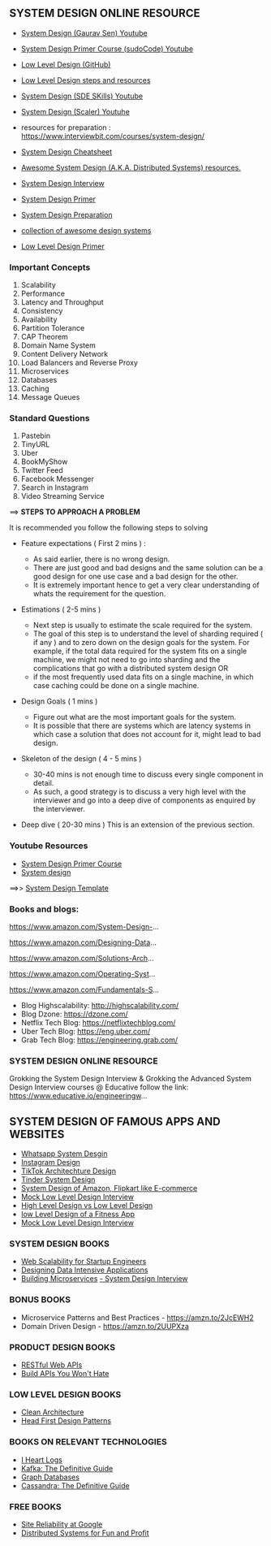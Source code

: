 ## SYSTEM DESIGN ONLINE RESOURCE


- [System Design (Gaurav Sen) Youtube](https://www.youtube.com/playlist?list=PLMCXHnjXnTnvo6alSjVkgxV-VH6EPyvoX)
- [System Design Primer Course (sudoCode) Youtube](https://www.youtube.com/playlist?list=PLTCrU9sGyburBw9wNOHebv9SjlE4Elv5a)
- [Low Level Design (GitHub)](https://github.com/topics/low-level-design)
- [Low Level Design steps and resources](https://www.youtube.com/watch?v=B3zrIwz_t4M&t=1s)
- [System Design (SDE SKills) Youtube](https://www.youtube.com/playlist?list=PLBtMh4xfa9FHSMKKgPZcPfoPbZmND5PC-)
- [System Design (Scaler) Youtuhe](https://www.youtube.com/watch?v=LsDZab4GpVc)

- resources for preparation : https://www.interviewbit.com/courses/system-design/
- [System Design Cheatsheet](https://gist.github.com/vasanthk/485d1c25737e8e72759f)
- [Awesome System Design (A.K.A. Distributed Systems) resources.](https://github.com/madd86/awesome-system-design)
- [System Design Interview](https://github.com/checkcheckzz/system-design-interview)
- [System Design Primer](https://github.com/donnemartin/system-design-primer)
- [System Design Preparation](https://github.com/shashank88/system_design)
- [collection of awesome design systems](https://github.com/alexpate/awesome-design-systems?)
- [Low Level Design Primer](https://github.com/prasadgujar/low-level-design-primer)

### Important Concepts

1. Scalability
2. Performance
3. Latency and Throughput
4. Consistency
5. Availability
6. Partition Tolerance
7. CAP Theorem
8. Domain Name System
9. Content Delivery Network
10. Load Balancers and Reverse Proxy
11. Microservices
12. Databases
13. Caching
14. Message Queues

### Standard Questions

1. Pastebin
2. TinyURL
3. Uber
4. BookMyShow
5. Twitter Feed
6. Facebook Messenger
7. Search in Instagram
8. Video Streaming Service


==> **STEPS TO APPROACH A PROBLEM**

It is recommended you follow the following steps to solving 

- Feature expectations ( First 2 mins ) : 
  
  - As said earlier, there is no wrong design. 
  - There are just good and bad designs and the same solution can be a good design for one use case and a bad design for the other. 
  - It is extremely important hence to get a very clear understanding of whats the requirement for the question.

- Estimations ( 2-5 mins ) 
  
  - Next step is usually to estimate the scale required for the system. 
  - The goal of this step is to understand the level of sharding required ( if any ) and to zero down on the design goals for the system. 
    For example, if the total data required for the system fits on a single machine, we might not need to go into sharding and the complications that 
    go with a  distributed system design OR 
  - if the most frequently used data fits on a single machine, in which case caching could be done on a single machine.

- Design Goals ( 1 mins ) 
  
  - Figure out what are the most important goals for the system. 
  - It is possible that there are systems which are latency systems in which case a solution that does not account for it, might lead to bad design.

- Skeleton of the design ( 4 - 5 mins ) 

   - 30-40 mins is not enough time to discuss every single component in detail. 
   - As such, a good strategy is to discuss a very high level with the interviewer and go into a deep dive of components as enquired by the interviewer.

- Deep dive ( 20-30 mins ) 
This is an extension of the previous section.


### Youtube Resources

- [System Design Primer Course](https://www.youtube.com/playlist?list=PLTCrU9sGyburBw9wNOHebv9SjlE4Elv5a)
- [System design](https://www.youtube.com/playlist?list=PLMCXHnjXnTnvo6alSjVkgxV-VH6EPyvoX)


==>> [System Design Template](https://leetcode.com/discuss/career/229177/My-System-Design-Template)



### Books and blogs: 

https://www.amazon.com/System-Design-...

https://www.amazon.com/Designing-Data...

https://www.amazon.com/Solutions-Arch...

https://www.amazon.com/Operating-Syst...

https://www.amazon.com/Fundamentals-S...

- Blog Highscalability: http://highscalability.com/
- Blog Dzone: https://dzone.com/
- Netflix Tech Blog: https://netflixtechblog.com/
- Uber Tech Blog: https://eng.uber.com/
- Grab Tech Blog: https://engineering.grab.com/


### SYSTEM DESIGN ONLINE RESOURCE

Grokking the System Design Interview & Grokking the Advanced System Design Interview courses  @ Educative
 follow the link: https://www.educative.io/engineeringw...


## SYSTEM DESIGN OF FAMOUS APPS AND WEBSITES

- [Whatsapp System Desgin](https://www.youtube.com/watch?v=LsH-t75P544)
- [Instagram Design](https://www.youtube.com/watch?v=QmX2NPkJTKg)
- [TikTok Architechture Design](https://www.youtube.com/watch?v=07BVxmVFDGY)
- [Tinder System Design](https://www.youtube.com/watch?v=tndzLznxq40)
- [System Design of Amazon, Flipkart like E-commerce](https://www.youtube.com/watch?v=2BWr0fsDSs0)
- [Mock Low Level Design Interview](https://www.youtube.com/watch?v=J-4UQ_WpMtc)
- [High Level Design vs Low Level Design](https://www.youtube.com/watch?v=H703ErIrby8)
- [low Level Design of a Fitness App](https://www.youtube.com/watch?v=7-A5NgGrJqY)
- [Mock Low Level Design Interview](https://www.youtube.com/watch?v=cqxowa0JbpI)


### SYSTEM DESIGN BOOKS

- [Web Scalability for Startup Engineers](https://amzn.to/39c55QV)
- [Designing Data Intensive Applications](https://amzn.to/3fxgOLm)
- [Building Microservices](https://amzn.to/2UUPsFi)
[- System Design Interview](https://amzn.to/33gpRev)

### BONUS BOOKS

- Microservice Patterns and Best Practices - https://amzn.to/2JcEWH2
- Domain Driven Design - https://amzn.to/2UUPXza

### PRODUCT DESIGN BOOKS

- [RESTful Web APIs](https://amzn.to/33gpctH)
- [Build APIs You Won't Hate](https://amzn.to/3l1vMKG)

### LOW LEVEL DESIGN BOOKS

- [Clean Architecture](https://amzn.to/3kZ7UqR)
- [Head First Design Patterns](https://amzn.to/36XTqT2)

### BOOKS ON RELEVANT TECHNOLOGIES

- [I Heart Logs](https://amzn.to/39iF6Yp)
- [Kafka: The Definitive Guide](https://amzn.to/3997wUB)
- [Graph Databases](https://amzn.to/2UZE8aQ)
- [Cassandra: The Definitive Guide](https://amzn.to/39e31rB)

### FREE BOOKS

- [Site Reliability at Google](https://sre.google/books/)
- [Distributed Systems for Fun and Profit](http://book.mixu.net/distsys/)
